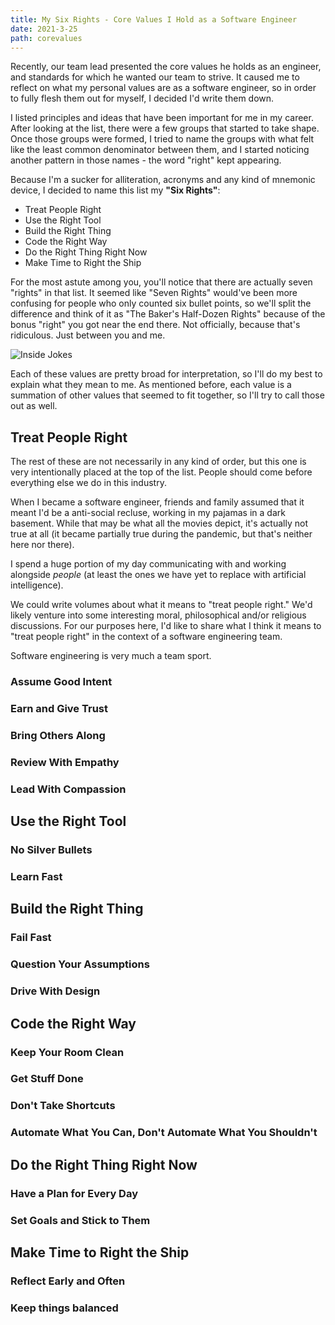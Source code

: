 ```yaml
---
title: My Six Rights - Core Values I Hold as a Software Engineer
date: 2021-3-25
path: corevalues
---
```


Recently, our team lead presented the core values he holds as an engineer, and standards for which he wanted our team to strive.
It caused me to reflect on what my personal values are as a software engineer, so in order to fully flesh them out for myself, I decided I'd write them down.

I listed principles and ideas that have been important for me in my career.
After looking at the list, there were a few groups that started to take shape.
Once those groups were formed, I tried to name the groups with what felt like the least common denominator between them, and I started noticing another pattern in those names - the word "right" kept appearing.

Because I'm a sucker for alliteration, acronyms and any kind of mnemonic device, I decided to name this list my **"Six Rights"**:

- Treat People Right
- Use the Right Tool
- Build the Right Thing
- Code the Right Way
- Do the Right Thing Right Now
- Make Time to Right the Ship

For the most astute among you, you'll notice that there are actually seven "rights" in that list.
It seemed like "Seven Rights" would've been more confusing for people who only counted six bullet points, so we'll split the difference and think of it as "The Baker's Half-Dozen Rights" because of the bonus "right" you got near the end there.
Not officially, because that's ridiculous.
Just between you and me.

![Inside Jokes](https://media.giphy.com/media/jfRGnN954yU7u/giphy.gif)

Each of these values are pretty broad for interpretation, so I'll do my best to explain what they mean to me.
As mentioned before, each value is a summation of other values that seemed to fit together, so I'll try to call those out as well.

## Treat People Right

The rest of these are not necessarily in any kind of order, but this one is very intentionally placed at the top of the list.
People should come before everything else we do in this industry.

When I became a software engineer, friends and family assumed that it meant I'd be a anti-social recluse, working in my pajamas in a dark basement.
While that may be what all the movies depict, it's actually not true at all (it became partially true during the pandemic, but that's neither here nor there).

I spend a huge portion of my day communicating with and working alongside *people* (at least the ones we have yet to replace with artificial intelligence).

We could write volumes about what it means to "treat people right."
We'd likely venture into some interesting moral, philosophical and/or religious discussions.
For our purposes here, I'd like to share what I think it means to "treat people right" in the context of a software engineering team.

Software engineering is very much a team sport.


### Assume Good Intent

### Earn and Give Trust

### Bring Others Along

### Review With Empathy

### Lead With Compassion

## Use the Right Tool

### No Silver Bullets

### Learn Fast

## Build the Right Thing

### Fail Fast

### Question Your Assumptions

### Drive With Design

## Code the Right Way

### Keep Your Room Clean

### Get Stuff Done

### Don't Take Shortcuts

### Automate What You Can, Don't Automate What You Shouldn't

## Do the Right Thing Right Now

### Have a Plan for Every Day

### Set Goals and Stick to Them

## Make Time to Right the Ship

### Reflect Early and Often

### Keep things balanced
